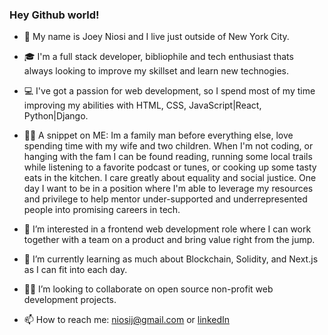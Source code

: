 ### Hey Github world!

- 👋  My name is Joey Niosi and I live just outside of New York City.

- 🎓 I'm a full stack developer, bibliophile and tech enthusiast thats always looking to improve my skillset and learn new technogies.

- 💻 I've got a passion for web development, so I spend most of my time improving my abilities with HTML, CSS, JavaScript|React, Python|Django.

- 👨‍🍳 A snippet on ME: 
    Im a family man before everything else, love spending time with my wife and two children. When I'm not coding, or hanging with the fam I can be found reading, running some         local trails while listening to a favorite podcast or tunes, or cooking up some tasty eats in the kitchen. I care greatly about equality and social justice. One day I want to     be in a position where I'm able to leverage my resources and privilege to help mentor under-supported and underrepresented people into promising careers in tech.
 
- 👀 I’m interested in a frontend web development role where I can work together with a team on a product and bring value right from the jump.

- 🌱 I’m currently learning as much about Blockchain, Solidity, and Next.js as I can fit into each day. 

- 🤝🏽 I’m looking to collaborate on open source non-profit web development projects. 

- 📫 How to reach me: niosij@gmail.com or [linkedIn](https://www.linkedin.com/in/joseph-niosi/)

